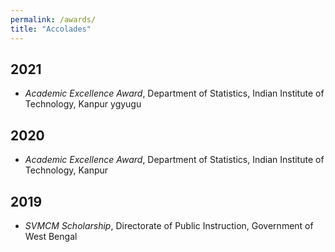 ```yaml
---
permalink: /awards/
title: "Accolades"
---
```


## 2021
- *Academic Excellence Award*, Department of Statistics, Indian Institute of Technology, Kanpur
ygyugu

## 2020
- *Academic Excellence Award*, Department of Statistics, Indian Institute of Technology, Kanpur

## 2019
- *SVMCM Scholarship*, Directorate of Public Instruction, Government of West Bengal
